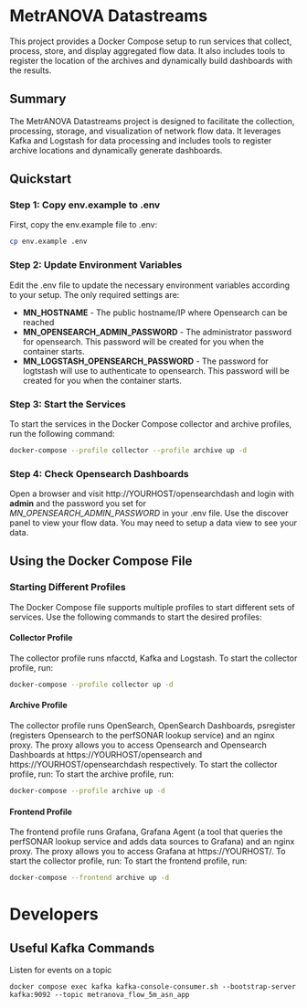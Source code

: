 # MetrANOVA Datastreams

This project provides a Docker Compose setup to run services that collect, process, store, and display aggregated flow data. It also includes tools to register the location of the archives and dynamically build dashboards with the results.

## Summary

The MetrANOVA Datastreams project is designed to facilitate the collection, processing, storage, and visualization of network flow data. It leverages Kafka and Logstash for data processing and includes tools to register archive locations and dynamically generate dashboards.

## Quickstart

### Step 1: Copy env.example to .env
First, copy the env.example file to .env:

```sh
cp env.example .env
```

### Step 2: Update Environment Variables

Edit the .env file to update the necessary environment variables according to your setup. The only required settings are:

 - **MN_HOSTNAME** - The public hostname/IP where Opensearch can be reached
 - **MN_OPENSEARCH_ADMIN_PASSWORD** - The administrator password for opensearch. This password will be created for you when the container starts.
 - **MN_LOGSTASH_OPENSEARCH_PASSWORD** - The password for logtstash will use to authenticate to opensearch. This password will be created for you when the container starts.

### Step 3: Start the Services

To start the services in the Docker Compose collector and archive profiles, run the following command:

```sh
docker-compose --profile collector --profile archive up -d
```
### Step 4: Check Opensearch Dashboards

Open a browser and visit http://YOURHOST/opensearchdash and login with **admin** and the password you set for *MN_OPENSEARCH_ADMIN_PASSWORD* in your .env file. Use the discover panel to view your flow data. You may need to setup a data view to see your data. 

## Using the Docker Compose File

### Starting Different Profiles

The Docker Compose file supports multiple profiles to start different sets of services. Use the following commands to start the desired profiles:

#### Collector Profile

The collector profile runs nfacctd, Kafka and Logstash. To start the collector profile, run:

```sh
docker-compose --profile collector up -d
```

#### Archive Profile

The collector profile runs OpenSearch, OpenSearch Dashboards, psregister (registers Opensearch to the perfSONAR lookup service) and an nginx proxy. The proxy allows you to access Opensearch and Opensearch Dashboards at https://YOURHOST/opensearch and https://YOURHOST/opensearchdash respectively. To start the collector profile, run: To start the archive profile, run:

```sh
docker-compose --profile archive up -d
```

#### Frontend Profile

The frontend profile runs Grafana, Grafana Agent (a tool that queries the perfSONAR lookup service and adds data sources to Grafana) and an nginx proxy. The proxy allows you to access Grafana at https://YOURHOST/. To start the collector profile, run: To start the frontend profile, run:

```sh
docker-compose --frontend archive up -d
```
# Developers

## Useful Kafka Commands

Listen for events on a topic
```
docker compose exec kafka kafka-console-consumer.sh --bootstrap-server kafka:9092 --topic metranova_flow_5m_asn_app
```